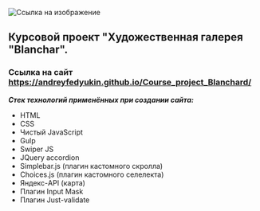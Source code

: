 ![Ссылка на изображение](https://user-images.githubusercontent.com/81571422/219500560-99cc418a-fc3d-4b1d-85ef-a4053b03d1ae.svg)

## Курсовой проект "Художественная галерея "Blanchar".

### Ссылка на сайт https://andreyfedyukin.github.io/Course_project_Blanchard/

**_Стек технологий применённых при создании сайта:_**

- HTML
- CSS
- Чистый JavaScript
- Gulp
- Swiper JS
- JQuery accordion
- Simplebar.js (плагин кастомного скролла)
- Choices.js (плагин кастомного селелекта)
- Яндекс-API (карта)
- Плагин Input Mask
- Плагин Just-validate
